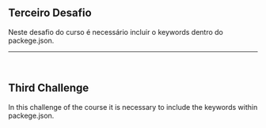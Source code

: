 ## Terceiro Desafio

Neste desafio do curso é necessário incluir o keywords dentro do packege.json.

<hr>
<br>

## Third Challenge

In this challenge of the course it is necessary to include the keywords within packege.json.
